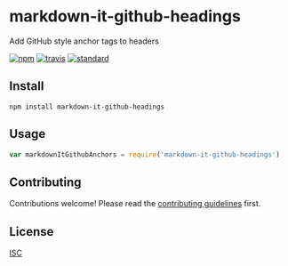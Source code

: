 # markdown-it-github-headings

Add GitHub style anchor tags to headers

[![npm][npm-image]][npm-url]
[![travis][travis-image]][travis-url]
[![standard][standard-image]][standard-url]

[npm-image]: https://img.shields.io/npm/v/markdown-it-github-headings.svg?style=flat-square
[npm-url]: https://www.npmjs.com/package/markdown-it-github-headings
[travis-image]: https://img.shields.io/travis/Flet/markdown-it-github-headings.svg?style=flat-square
[travis-url]: https://travis-ci.org/Flet/markdown-it-github-headings
[standard-image]: https://img.shields.io/badge/code%20style-standard-brightgreen.svg?style=flat-square
[standard-url]: http://npm.im/standard

## Install

```
npm install markdown-it-github-headings
```

## Usage

```js
var markdownItGithubAnchors = require('markdown-it-github-headings')
```

## Contributing

Contributions welcome! Please read the [contributing guidelines](CONTRIBUTING.md) first.

## License

[ISC](LICENSE.md)
